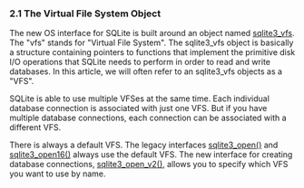 ### 2\.1 The Virtual File System Object


 The new OS interface for SQLite is built around an object named
 [sqlite3\_vfs](c3ref/vfs.html). The "vfs" stands for "Virtual File System".
 The sqlite3\_vfs object is basically a structure containing pointers
 to functions that implement the primitive disk I/O operations that
 SQLite needs to perform in order to read and write databases. 
 In this article, we will often refer to an sqlite3\_vfs objects as a "VFS".




 SQLite is able to use multiple VFSes at the same time. Each
 individual database connection is associated with just one VFS.
 But if you have multiple database connections, each connection
 can be associated with a different VFS.




 There is always a default VFS.
 The legacy interfaces [sqlite3\_open()](c3ref/open.html) and [sqlite3\_open16()](c3ref/open.html) always
 use the default VFS.
 The new interface for creating database connections,
 [sqlite3\_open\_v2()](c3ref/open.html), allows you to specify which VFS you want to
 use by name.



